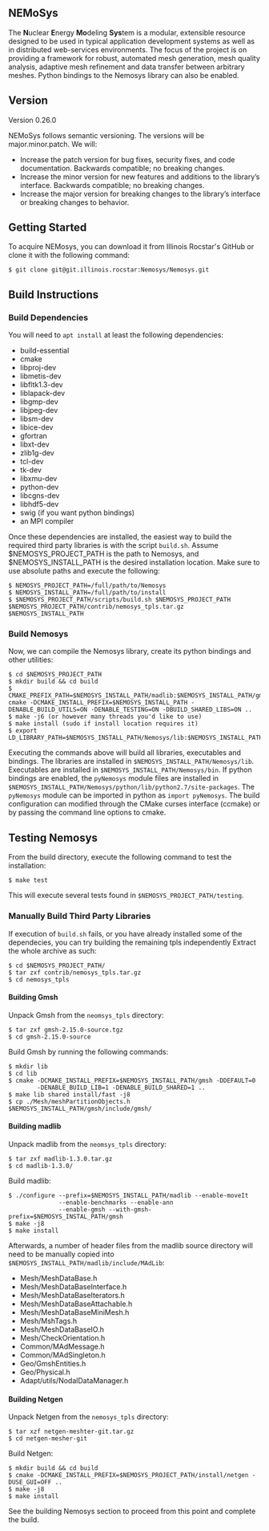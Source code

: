 NEMoSys
----------
The **N**uclear **E**nergy **Mo**deling **Sys**tem is a modular, extensible resource 
designed to be used in typical application development systems as well as in distributed
web-services environments. The focus of the project is on providing a framework for robust,
automated mesh generation, mesh quality analysis, adaptive mesh refinement and data transfer
between arbitrary meshes. Python bindings to the Nemosys library can also be enabled.

## Version ##
Version 0.26.0

NEMoSys follows semantic versioning. The versions will be major.minor.patch. We will:
* Increase the patch version for bug fixes, security fixes, and code documentation. 
Backwards compatible; no breaking changes.
* Increase the minor version for new features and additions to the library’s interface. 
Backwards compatible; no breaking changes.
* Increase the major version for breaking changes to the library’s interface or breaking 
changes to behavior.

## Getting Started ##
To acquire NEMosys, you can download it from Illinois Rocstar's GitHub
or clone it with the following command:
```
$ git clone git@git.illinois.rocstar:Nemosys/Nemosys.git
```
## Build Instructions ##
### Build Dependencies ###
You will need to `apt install` at least the following dependencies:

* build-essential
* cmake
* libproj-dev
* libmetis-dev
* libfltk1.3-dev
* liblapack-dev
* libgmp-dev
* libjpeg-dev
* libsm-dev
* libice-dev
* gfortran
* libxt-dev
* zlib1g-dev
* tcl-dev
* tk-dev
* libxmu-dev
* python-dev
* libcgns-dev
* libhdf5-dev
* swig (if you want python bindings)
* an MPI compiler

Once these dependencies are installed, the easiest way to build the required third party
libraries is with the script `build.sh`. Assume $NEMOSYS_PROJECT_PATH is the path to Nemosys, 
and $NEMOSYS_INSTALL_PATH is the desired installation location. Make sure to use absolute paths 
and execute the following:
```
$ NEMOSYS_PROJECT_PATH=/full/path/to/Nemosys
$ NEMOSYS_INSTALL_PATH=/full/path/to/install
$ $NEMOSYS_PROJECT_PATH/scripts/build.sh $NEMOSYS_PROJECT_PATH $NEMOSYS_PROJECT_PATH/contrib/nemosys_tpls.tar.gz $NEMOSYS_INSTALL_PATH
```

### Build Nemosys ###
Now, we can compile the Nemosys library, create its python bindings and other utilities: 
```
$ cd $NEMOSYS_PROJECT_PATH
$ mkdir build && cd build
$ CMAKE_PREFIX_PATH=$NEMOSYS_INSTALL_PATH/madlib:$NEMOSYS_INSTALL_PATH/gmsh:$NEMOSYS_INSTALL_PATH/netgen cmake -DCMAKE_INSTALL_PREFIX=$NEMOSYS_INSTALL_PATH -DENABLE_BUILD_UTILS=ON -DENABLE_TESTING=ON -DBUILD_SHARED_LIBS=ON .. 
$ make -j6 (or however many threads you'd like to use)
$ make install (sudo if install location requires it)
$ export LD_LIBRARY_PATH=$NEMOSYS_INSTALL_PATH/Nemosys/lib:$NEMOSYS_INSTALL_PATH/vtk/lib:$LD_LIBRARY_PATH
```
Executing the commands above will build all libraries, executables and bindings. The libraries are
installed in `$NEMOSYS_INSTALL_PATH/Nemosys/lib`. Executables are installed in 
`$NEMOSYS_INSTALL_PATH/Nemosys/bin`. If python bindings are enabled, the `pyNemosys` module files are
installed in `$NEMOSYS_INSTALL_PATH/Nemosys/python/lib/python2.7/site-packages`.
The `pyNemosys` module can be imported in python as `import pyNemosys`. The build configuration 
can modified through the CMake curses interface (ccmake) or by passing the command line options to cmake.

## Testing Nemosys ##
From the build directory, execute the following command to test the installation:
```
$ make test
```
This will execute several tests found in `$NEMOSYS_PROJECT_PATH/testing`.

### Manually Build Third Party Libraries ###
If execution of `build.sh` fails, or you have already installed some of the dependecies,
you can try building the remaining tpls independently
Extract the whole archive as such:
```
$ cd $NEMOSYS_PROJECT_PATH/
$ tar zxf contrib/nemosys_tpls.tar.gz 
$ cd nemosys_tpls
```

#### Building Gmsh ####
Unpack Gmsh from the `neomsys_tpls` directory:
```
$ tar zxf gmsh-2.15.0-source.tgz
$ cd gmsh-2.15.0-source
```
Build Gmsh by running the following commands:
```
$ mkdir lib
$ cd lib
$ cmake -DCMAKE_INSTALL_PREFIX=$NEMOSYS_INSTALL_PATH/gmsh -DDEFAULT=0
        -DENABLE_BUILD_LIB=1 -DENABLE_BUILD_SHARED=1 ..
$ make lib shared install/fast -j8
$ cp ./Mesh/meshPartitionObjects.h $NEMOSYS_INSTALL_PATH/gmsh/include/gmsh/
```

#### Building madlib ####
Unpack madlib from the `neomsys_tpls` directory:
```
$ tar zxf madlib-1.3.0.tar.gz
$ cd madlib-1.3.0/
```
Build madlib:
```
$ ./configure --prefix=$NEMOSYS_INSTALL_PATH/madlib --enable-moveIt
              --enable-benchmarks --enable-ann
              --enable-gmsh --with-gmsh-prefix=$NEMOSYS_INSTAL_PATH/gmsh
$ make -j8
$ make install
```
Afterwards, a number of header files from the madlib source directory will
need to be manually copied into `$NEMOSYS_INSTALL_PATH/madlib/include/MAdLib`:

* Mesh/MeshDataBase.h
* Mesh/MeshDataBaseInterface.h
* Mesh/MeshDataBaseIterators.h
* Mesh/MeshDataBaseAttachable.h
* Mesh/MeshDataBaseMiniMesh.h
* Mesh/MshTags.h
* Mesh/MeshDataBaseIO.h
* Mesh/CheckOrientation.h
* Common/MAdMessage.h
* Common/MAdSingleton.h
* Geo/GmshEntities.h
* Geo/Physical.h
* Adapt/utils/NodalDataManager.h


#### Building Netgen ####
Unpack Netgen from the `nemosys_tpls` directory:
```
$ tar xzf netgen-meshter-git.tar.gz
$ cd netgen-mesher-git
```
Build Netgen:
```
$ mkdir build && cd build
$ cmake -DCMAKE_INSTALL_PREFIX=$NEMOSYS_PROJECT_PATH/install/netgen -DUSE_GUI=OFF ..
$ make -j8
$ make install
```

See the building Nemosys section to proceed from this point and complete the build.

